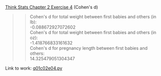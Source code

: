[Think Stats Chapter 2 Exercise 4](http://greenteapress.com/thinkstats2/html/thinkstats2003.html#toc24) (Cohen's d)

>> Cohen's d for total weight between first babies and others (in lb):  
>> -0.088672927072602  
>> Cohen's d for total weight between first babies and others (in oz):  
>> -1.418766833161632  
>> Cohen's d for pregnancy length between first babies and others:  
>> 14.325479051304347  

Link to work: [q01c02e04.py](https://github.com/giancarlo-garbagnati/dsp/blob/master/statistics/q01c02e04.py)
